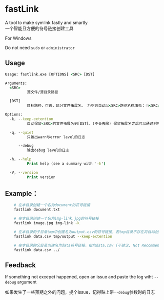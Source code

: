 # fastLink
A tool to make symlink fastly and smartly  
一个智能且方便的符号链接创建工具  

For Windows

Do not need `sudo` or `administrator` 

## Usage
```cmd
Usage: fastlink.exe [OPTIONS] <SRC> [DST]

Arguments:
  <SRC>
          源文件/源目录路径

  [DST]
          目标路径，可选，区分文件拓展名。 为空则自动以<SRC>路径名称填充；当<SRC>为文件，[DST]为目录时，自动以<SRC>路径名称填充

Options:
  -k, --keep-extention
          自动保留<SRC>的文件拓展名到[DST]。(不会去除) 保留拓展名之后可以通过对符号链接双击、运行等操作让系统使用默认应用打开或执行。

  -q, --quiet
          只输出warn与error level的日志

      --debug
          输出debug level的日志

  -h, --help
          Print help (see a summary with '-h')

  -V, --version
          Print version
```

## Example：
```bash
    # 在本目录创建一个名为document的符号链接
    fastlink document.txt

    # 在本目录创建一个名为img-link.jpg的符号链接
    fastlink image.jpg img-link -k

    # 在本目录的子目录tmp中创建名为output.csv的符号链接，若tmp目录不存在将自动创建并警告
    fastlink data.csv tmp/output --keep-extention

    # 在本目录的父目录创建名为data符号链接，指向data.csv (不建议, Not Recommended)
    fastlink data.csv ../
```

## Feedback
If something not excepet happened, open an issue and paste the log wiht `--debug` argument  

如果发生了一些预期之外的问题，提个issue，记得贴上带`--debug`参数时的日志